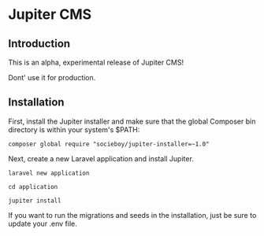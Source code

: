 # Jupiter CMS

## Introduction

This is an alpha, experimental release of Jupiter CMS!

Dont' use it for production.

## Installation

First, install the Jupiter installer and make sure that the global Composer bin directory is within your system's $PATH:

```
composer global require "socieboy/jupiter-installer=~1.0"
```

Next, create a new Laravel application and install Jupiter.
```
laravel new application

cd application

jupiter install
```

If you want to run the migrations and seeds in the installation, just be sure to update your .env file.